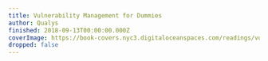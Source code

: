```yaml
---
title: Vulnerability Management for Dummies
author: Qualys
finished: 2018-09-13T00:00:00.000Z
coverImage: https://book-covers.nyc3.digitaloceanspaces.com/readings/vulnerability-management-for-dummies-01.jpg
dropped: false
---
```


